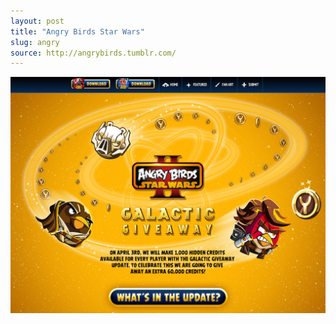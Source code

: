 ```yaml
---
layout: post
title: "Angry Birds Star Wars"
slug: angry
source: http://angrybirds.tumblr.com/
---
```


<img src="/assets/img/screenshots/angry-birds-star-wars.jpg">
